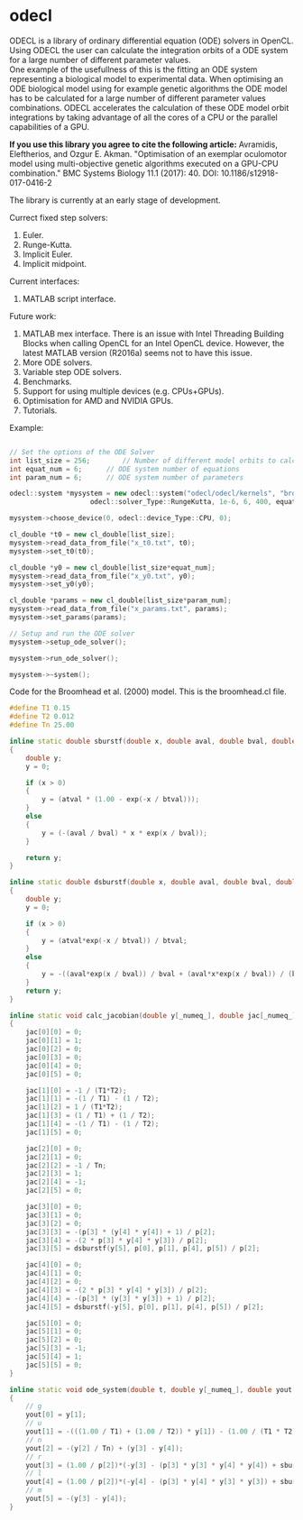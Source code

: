 # odecl

ODECL is a library of ordinary differential equation (ODE) solvers in OpenCL. 
Using ODECL the user can calculate the integration orbits of a ODE system for a large number of different parameter values.  
One example of the usefullness of this is the fitting an ODE system representing a biological model to experimental data. 
When optimising an ODE biological model using for example genetic algorithms the ODE model has to be calculated for a large number of different parameter values combinations.
ODECL accelerates the calculation of these ODE model orbit integrations by taking advantage of all the cores of a CPU or the parallel capabilities of a GPU. 

**If you use this library you agree to cite the following article:**
Avramidis, Eleftherios, and Ozgur E. Akman. "Optimisation of an exemplar oculomotor model using multi-objective genetic algorithms executed on a GPU-CPU combination." BMC Systems Biology 11.1 (2017): 40. DOI: 10.1186/s12918-017-0416-2

The library is currently at an early stage of development.

Currect fixed step solvers:

1. Euler.
2. Runge-Kutta.
3. Implicit Euler.
4. Implicit midpoint.

Current interfaces:

1. MATLAB script interface.

Future work:

1. MATLAB mex interface. There is an issue with Intel Threading Building Blocks when calling OpenCL for an Intel OpenCL device. However, the latest MATLAB version (R2016a) seems not to have this issue.
2. More ODE solvers.
3. Variable step ODE solvers.
4. Benchmarks.
5. Support for using multiple devices (e.g. CPUs+GPUs).
6. Optimisation for AMD and NVIDIA GPUs.
7. Tutorials.

Example:

```C++

// Set the options of the ODE Solver
int list_size = 256;		// Number of different model orbits to calculate
int equat_num = 6;		// ODE system number of equations
int param_num = 6;		// ODE system number of parameters

odecl::system *mysystem = new odecl::system("odecl/odecl/kernels", "broomhead.cl", 
                    odecl::solver_Type::RungeKutta, 1e-6, 6, 400, equat_num, param_num, list_size);

mysystem->choose_device(0, odecl::device_Type::CPU, 0);

cl_double *t0 = new cl_double[list_size];
mysystem->read_data_from_file("x_t0.txt", t0);
mysystem->set_t0(t0);

cl_double *y0 = new cl_double[list_size*equat_num];
mysystem->read_data_from_file("x_y0.txt", y0);
mysystem->set_y0(y0);

cl_double *params = new cl_double[list_size*param_num];
mysystem->read_data_from_file("x_params.txt", params);
mysystem->set_params(params);

// Setup and run the ODE solver
mysystem->setup_ode_solver();

mysystem->run_ode_solver();

mysystem->~system();

```

Code for the Broomhead et al. (2000) model. This is the broomhead.cl file.

```C++
#define T1 0.15
#define T2 0.012
#define Tn 25.00

inline static double sburstf(double x, double aval, double bval, double atval, double btval)
{
	double y;
	y = 0;

	if (x > 0)
	{
		y = (atval * (1.00 - exp(-x / btval)));
    }
	else
	{
		y = (-(aval / bval) * x * exp(x / bval));
	}

	return y;
}

inline static double dsburstf(double x, double aval, double bval, double atval, double btval)
{
	double y;
	y = 0;

	if (x > 0)
	{
		y = (atval*exp(-x / btval)) / btval;
	}
	else
	{
		y = -((aval*exp(x / bval)) / bval + (aval*x*exp(x / bval)) / (bval*bval));
	}
	return y;
}

inline static void calc_jacobian(double y[_numeq_], double jac[_numeq_][_numeq_], double p[_numpar_])
{
	jac[0][0] = 0;
	jac[0][1] = 1;
	jac[0][2] = 0;
	jac[0][3] = 0;
	jac[0][4] = 0;
	jac[0][5] = 0;

	jac[1][0] = -1 / (T1*T2);
	jac[1][1] = -(1 / T1) - (1 / T2);
	jac[1][2] = 1 / (T1*T2);
	jac[1][3] = (1 / T1) + (1 / T2);
	jac[1][4] = -(1 / T1) - (1 / T2);
	jac[1][5] = 0;

	jac[2][0] = 0;
	jac[2][1] = 0;
	jac[2][2] = -1 / Tn;
	jac[2][3] = 1;
	jac[2][4] = -1;
	jac[2][5] = 0;

	jac[3][0] = 0;
	jac[3][1] = 0;
	jac[3][2] = 0;
	jac[3][3] = -(p[3] * (y[4] * y[4]) + 1) / p[2];
	jac[3][4] = -(2 * p[3] * y[4] * y[3]) / p[2];
	jac[3][5] = dsburstf(y[5], p[0], p[1], p[4], p[5]) / p[2];

	jac[4][0] = 0;
	jac[4][1] = 0;
	jac[4][2] = 0;
	jac[4][3] = -(2 * p[3] * y[4] * y[3]) / p[2];
	jac[4][4] = -(p[3] * (y[3] * y[3]) + 1) / p[2];
	jac[4][5] = dsburstf(-y[5], p[0], p[1], p[4], p[5]) / p[2];

	jac[5][0] = 0;
	jac[5][1] = 0;
	jac[5][2] = 0;
	jac[5][3] = -1;
	jac[5][4] = 1;
	jac[5][5] = 0;
}

inline static void ode_system(double t, double y[_numeq_], double yout[_numeq_], double p[_numpar_])
{
	// g
	yout[0] = y[1];
	// u
	yout[1] = -(((1.00 / T1) + (1.00 / T2)) * y[1]) - (1.00 / (T1 * T2) * y[0]) + (1.00 / (T1 * T2) * y[2]) + ((1.00 / T1) + (1.00 / T2)) * (y[3] - y[4]);
	// n
	yout[2] = -(y[2] / Tn) + (y[3] - y[4]);
	// r
	yout[3] = (1.00 / p[2])*(-y[3] - (p[3] * y[3] * y[4] * y[4]) + sburstf(y[5], p[0], p[1], p[4], p[5]));
	// l
	yout[4] = (1.00 / p[2])*(-y[4] - (p[3] * y[4] * y[3] * y[3]) + sburstf(-y[5], p[0], p[1], p[4], p[5]));
	// m
	yout[5] = -(y[3] - y[4]);
}
```
